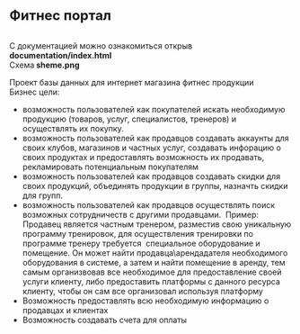 <!DOCTYPE html>
<html>
<head>

</head>
<body>
<p><span style="font-size:24px"><strong>Фитнес портал</strong></span></p>

<p><br />
С документацией можно ознакомиться открыв <strong>documentation/index.html</strong><br />
Схема<strong> sheme.png</strong></p>

<p>Проект базы данных для интернет магазина фитнес продукции<br />
Бизнес цели:&nbsp;</p>

<ul>
	<li>возможность пользователей как покупателей искать необходимую продукцию (товаров, услуг, специалистов, тренеров) и осуществлять их покупку.</li>
	<li>возможность пользователей как продавцов создавать аккаунты для своих клубов, магазинов и частных услуг, создавать инфорацию о своих продуктах&nbsp;и предоставлять возможность их продавать, рекламировать потенциальным покупателям</li>
	<li>возможность пользователей как продавцов создавать скидки для своих продукций, объединять продукции в группы, назначть скидки для групп.</li>
	<li>возможность пользователей как продавцов осуществлять поиск возможных сотрудничеств с другими продавцами.&nbsp;&nbsp;Пример: Продавец является частным тренером, разместив свою уникальную программу тренировок, для осуществления тренировки по программе тренеру требуется&nbsp;&nbsp;специальное оборудование и помещение. Он может найти продавца\арендадателя необходимого оборудования в системе, а затем и найти помещение в аренду,&nbsp;тем самым организвовав все необходимое для предоставление своей услуги клиенту, либо предоставить платформы с данного ресурса клиенту, чтобы он сам все&nbsp;организовал используя платформу</li>
	<li>Возможность предоставлять всю необходимую информацию о продавцах и клиентах</li>
	<li>Возможность создавать счета для оплаты</li>
</ul>
</body>
</html>
